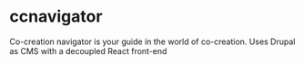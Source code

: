 # ccnavigator
Co-creation navigator is your guide in the world of co-creation. Uses Drupal as CMS with a decoupled React front-end
